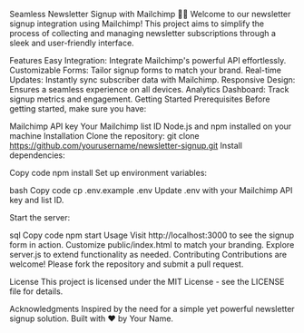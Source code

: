 Seamless Newsletter Signup with Mailchimp 📧✨
Welcome to our newsletter signup integration using Mailchimp! This project aims to simplify the process of collecting and managing newsletter subscriptions through a sleek and user-friendly interface.

Features
Easy Integration: Integrate Mailchimp's powerful API effortlessly.
Customizable Forms: Tailor signup forms to match your brand.
Real-time Updates: Instantly sync subscriber data with Mailchimp.
Responsive Design: Ensures a seamless experience on all devices.
Analytics Dashboard: Track signup metrics and engagement.
Getting Started
Prerequisites
Before getting started, make sure you have:

Mailchimp API key
Your Mailchimp list ID
Node.js and npm installed on your machine
Installation
Clone the repository:
git clone https://github.com/yourusername/newsletter-signup.git
Install dependencies:

Copy code
npm install
Set up environment variables:

bash
Copy code
cp .env.example .env
Update .env with your Mailchimp API key and list ID.

Start the server:

sql
Copy code
npm start
Usage
Visit http://localhost:3000 to see the signup form in action.
Customize public/index.html to match your branding.
Explore server.js to extend functionality as needed.
Contributing
Contributions are welcome! Please fork the repository and submit a pull request.

License
This project is licensed under the MIT License - see the LICENSE file for details.

Acknowledgments
Inspired by the need for a simple yet powerful newsletter signup solution.
Built with ❤️ by Your Name.
